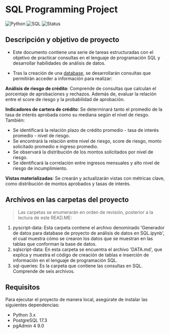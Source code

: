 # **SQL Programming Project**
![Python](https://img.shields.io/badge/Python-3.13-yellow)
![SQL](https://img.shields.io/badge/SQL-PostgreSQL-blue)
![Status](https://img.shields.io/badge/Status-InProgress-orange)


## **Descripción y objetivo de proyecto**

- Este documento contiene una serie de tareas estructuradas con el objetivo de practicar consultas en el lenguaje de programación SQL y desarrollar habilidades de análisis de datos.
  
- Tras la creación de una [database](https://github.com/faabsss/fab-s-repo/blob/66e418a6c6c14e1f053a3f8be3d3865f02106266/SQL%20Programming%20Project/sqlscript-data/DATA.md), se desarrollarán consultas que permitirán acceder a información para realizar:

**Análisis de riesgo de crédito**: Comprende de consultas que calculan el porcentaje de aprobaciones y rechazos. Además de, evaluar la relación entre el score de riesgo y la probabilidad de aprobación.

**Indicadores de cartera de crédito**: Se determinará tanto el promedio de la tasa de interés aprobada como su mediana según el nivel de riesgo. También:
- Se identificará la relación plazo de crédito promedio - tasa de interés promedio - nivel de riesgo.
- Se encontrará la relación entre nivel de riesgo, score de riesgo, monto solicitado promedio e ingreso promedio.
- Se observará la distribución de los montos solicitados por nivel de riesgo.
- Se identificará la correlación entre ingresos mensuales y alto nivel de riesgo de incumplimiento.

**Vistas materializadas**: Se crearán y actualizarán vistas con métricas clave, como distribución de montos aprobados y tasas de interés.

## **Archivos en las carpetas del proyecto**

> Las carpetas se enumerarán en orden de revisión, posterior a la lectura de este READ.ME:

1. pyscript-data: Esta carpeta contiene el archivo denominado 'Generador de datos para database de proyecto de análisis de datos en SQL.ipynb', el cual muestra cómo se crearon los datos que se muestran en las tablas que conforman la base de datos.
2. sqlscript-data: En esta carpeta se encuentra el archivo 'DATA.md', que explica y muestra el código de creación de tablas e inserción de información en el lenguaje de programación SQL.
3. sql-queries: Es la carpeta que contiene las consultas en SQL. Comprende de seis archivos.

## **Requisitos**
Para ejecutar el proyecto de manera local, asegúrate de instalar las siguientes dependencias:
- Python 3.x
- PostgreSQL 17.3
- pgAdmin 4 9.0


